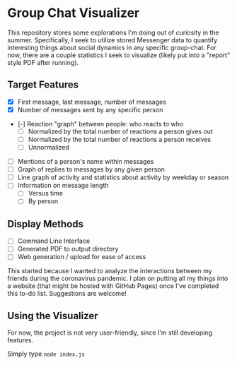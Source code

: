 # Group Chat Visualizer

This repository stores some explorations I'm doing out of curiosity in the summer.
Specifically, I seek to utilize stored Messenger data to quantify interesting things
about social dynamics in any specific group-chat. For now, there are a couple statistics
I seek to visualize (likely put into a "report" style PDF after running).

## Target Features
 - [X] First message, last message, number of messages
 - [X] Number of messages sent by any specific person
 - [-] Reaction "graph" between people: who reacts to who
    - [ ] Normalized by the total number of reactions a person gives out
    - [ ] Normalized by the total number of reactions a person receives
    - [ ] Unnormalized
 - [ ] Mentions of a person's name within messages
 - [ ] Graph of replies to messages by any given person
 - [ ] Line graph of activity and statistics about activity by weekday or season
 - [ ] Information on message length
    - [ ] Versus time
    - [ ] By person

## Display Methods
 - [ ] Command Line Interface
 - [ ] Generated PDF to output directory
 - [ ] Web generation / upload for ease of access

This started because I wanted to analyze the interactions between my friends during
the coronavirus pandemic. I plan on putting all my things into a website (that might
be hosted with GitHub Pages) once I've completed this to-do list. Suggestions are welcome!

## Using the Visualizer

For now, the project is not very user-friendly, since I'm still developing features.


Simply type `node index.js`
